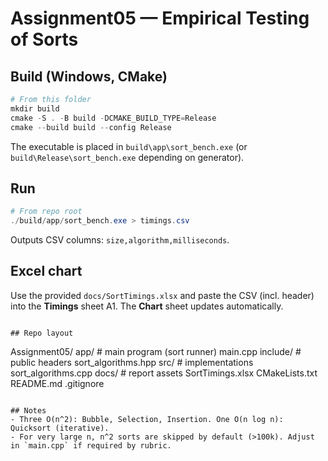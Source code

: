 # Assignment05 — Empirical Testing of Sorts

## Build (Windows, CMake)
```powershell
# From this folder
mkdir build
cmake -S . -B build -DCMAKE_BUILD_TYPE=Release
cmake --build build --config Release
```

The executable is placed in `build\app\sort_bench.exe` (or `build\Release\sort_bench.exe` depending on generator).

## Run
```powershell
# From repo root
./build/app/sort_bench.exe > timings.csv
```

Outputs CSV columns: `size,algorithm,milliseconds`.

## Excel chart
Use the provided `docs/SortTimings.xlsx` and paste the CSV (incl. header) into the **Timings** sheet A1.
The **Chart** sheet updates automatically.
```

## Repo layout
```
Assignment05/
  app/                 # main program (sort runner)
    main.cpp
  include/             # public headers
    sort_algorithms.hpp
  src/                 # implementations
    sort_algorithms.cpp
  docs/                # report assets
    SortTimings.xlsx
  CMakeLists.txt
  README.md
  .gitignore
```

## Notes
- Three O(n^2): Bubble, Selection, Insertion. One O(n log n): Quicksort (iterative).
- For very large n, n^2 sorts are skipped by default (>100k). Adjust in `main.cpp` if required by rubric.
